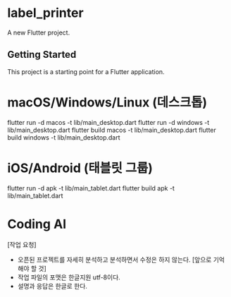 # label_printer

A new Flutter project.

## Getting Started

This project is a starting point for a Flutter application.

# macOS/Windows/Linux (데스크톱)
flutter run -d macos -t lib/main_desktop.dart
flutter run -d windows -t lib/main_desktop.dart
flutter build macos -t lib/main_desktop.dart
flutter build windows -t lib/main_desktop.dart

# iOS/Android (태블릿 그룹)
flutter run -d apk -t lib/main_tablet.dart
flutter build apk -t lib/main_tablet.dart

# Coding AI
[작업 요청]
- 오픈된 프로젝트를 자세히 분석하고 분석하면서 수정은 하지 않는다.
[앞으로 기억해야 할 것]
- 작업 파일의 포맷은 한글지원 utf-8이다.
- 설명과 응답은 한글로 한다.